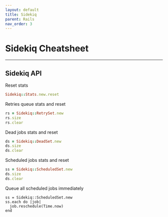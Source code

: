 ```yaml
---
layout: default
title: Sidekiq
parent: Rails
nav_order: 3
---
```


# Sidekiq Cheatsheet

---

## Sidekiq API

Reset stats

```rb
Sidekiq::Stats.new.reset
```

Retries queue stats and reset

```rb
rs = Sidekiq::RetrySet.new
rs.size
rs.clear
```

Dead jobs stats and reset

```rb
ds = Sidekiq::DeadSet.new
ds.size
ds.clear
```

Scheduled jobs stats and reset

```rb
ss = Sidekiq::ScheduledSet.new
ds.size
ds.clear
```

Queue all scheduled jobs immediately

```
ss = Sidekiq::ScheduledSet.new
ss.each do |job|
  job.reschedule(Time.now)
end
```
